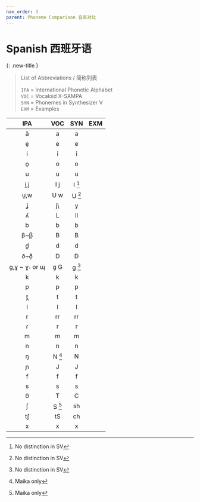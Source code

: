```yaml
---
nav_order: 3
parent: Phoneme Comparison 音素对比
---
```

# Spanish 西班牙语

{: .new-title }
> List of Abbreviations / 简称列表
>
> `IPA` = International Phonetic Alphabet  
> `VOC` = Vocaloid X-SAMPA  
> `SYN` = Phonemes in Synthesizer V  
> `EXM` = Examples 

| IPA | VOC | SYN | EXM |
|:---:|:---:|:---:|:---:|
| ä | a | a |  |
| e̞ | e | e |  |
| i | i | i |  |
| o̞ | o | o |  |
| u | u | u |  |
| i̯,j | I j | I [^1] |  |
| u̯,w | U w | U [^1] |  |
| ʝ | j\\ | y |  |
| ʎ | L | ll |  |
| b | b | b |  |
| β~β̞  | B | B |  |
| d̪ | d | d |  |
| ð~ð̞ | D | D |  |
| ɡ,ɣ ~ ɣ˕ or ɰ | g G | g [^1] |  |
| k | k | k |  |
| p | p | p |  |
| t̪ | t | t |  |
| l | l | l |  |
| r | rr | rr |  |
| ɾ | r | r |  |
| m | m | m |  |
| n | n | n |  |
| ŋ | N [^2] | N |  |
| ɲ | J | J |  |
| f | f | f |  |
| s | s | s |  |
| θ | T | C |  |
| ʃ | S [^2] | sh |  |
| tʃ | tS | ch |  |
| x | x | x |  |


[^1]: No distinction in SV
[^2]: Maika only